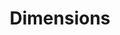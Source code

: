 ---
bigquery: https://console.cloud.google.com/bigquery?p=covid-19-dimensions-ai&page=table&d=data&t=publications
contributors: Digital Science, https://www.digital-science.com/
cost: Free for personal, non-commercial use.
description: Dimensions contains more than 100 million publications, ranging from
  articles published in scholarly journals, books and book chapters, to preprints
  and conference proceedings. All publications are contextualized with linked data
  sets, funding, publications, patents, clinical trials, and policy documents. You
  can also view associated categories, funders, institutions, and researcher profiles.
documentation: https://docs.dimensions.ai/bigquery/index.html
last_edit: 04/08/2022, 11:40:45
location: https://www.dimensions.ai/products/free/
maintained_by: Digital Science, https://www.digital-science.com/
schema_fields:
- priority_date
- license
- funding_aud
- current_assignee_orgs
- repository_id
- types
- id
- funding_eur
- established
- patent_ids
- family_count
- metrics
- status
- ipcr
- category_sdg
- category_for
- research_org_city_names
- research_org_state_names
- category_hrcs_hc
- funder_org_countries
- abstract
- aliases
- cited_by_ids
- book_series_title
- funding_amount
- active_years
- wikipedia_url
- legal_status
- associated_grant_ids
- labels
- organisation_details
- end_year
- external_ids
- original_assignee
- original_assignee_orgs
- date
- expiration_year
- funding_gbp
- resulting_publication_doi
- associated_publication_id
- gender
- email_address
- conference
- repository_url
- resulting_publication_ids
- year
- family_id
- grant_number
- expiration_date
- clinical_trial_ids
- legal_events
- publisher
- arxiv_id
- title
- funder_org_state_codes
- inventor_names
- assignee_countries
- journal
- research_orgs
- researcher_ids
- filing_year
- registry
- research_org_cities
- funder_countries
- publication_ids
- current_assignee
- journal_lists
- book_title
- category_icrp_cso
- acronyms
- publication_date
- open_access_categories
- foa_number
- filing_date
- language
- funding_jpy
- volume
- subtitles
- category_uoa
- issue
- funder_org_acronyms
- editors
- associated_publication_arxiv_id
- mesh_terms
- associated_publication_doi
- supporting_grant_ids
- embargo_date
- parent_id
- interventions
- category_hra
- associated_publication_pmid
- name
- start_date
- funder_org_cities
- jurisdiction
- links
- funder_orgs
- reference_ids
- acronym
- granted_year
- type
- funder_org
- mesh_headings
- category_rcdc
- citation_string
- source_id
- publication_year
- assignee_orgs
- isbn
- relationships
- date_online
- conditions
- created_date
- pmid
- citations
- family_members_ids
- pmcid
- funding_chf
- application_number
- category_hrcs_rac
- cpc
- date_print
- research_org_state_codes
- eisbn
- date_inserted
- concepts
- funding_currency
- end_date
- filing_status
- description
- funding_nzd
- open_access_categories_v2
- address
- investigators
- pages
- acknowledgements
- date_normal
- start_year
- brief_title
- repository_name
- current_assignee_countries
- authors
- categories
- date_modified
- original_assignee_countries
- linkout
- priority_year
- proceedings_title
- research_org_country_names
- funding_details
- category_bra
- research_org_countries
- phase
- original_title
- granted_date
- doi
- funding_usd
- date_imported_gbq
- altmetrics
- citations_count
- original_abstract
- funding_cad
- kind
- funding_cny
- category_icrp_ct
shortname: dimensions
tags:
- scholarly literature
- patents
- funding
- clinical trials
- academic profiles
terms_of_use: 'Use of both the Dimensions COVID-19 dataset and full Dimensions dataset
  are subject to the Dimensions Terms of use: https://www.dimensions.ai/policies-terms-legal '
title: Dimensions
uuid: dcff88bd-fe6b-4fdb-8159-809bf9d7bc1c
---
